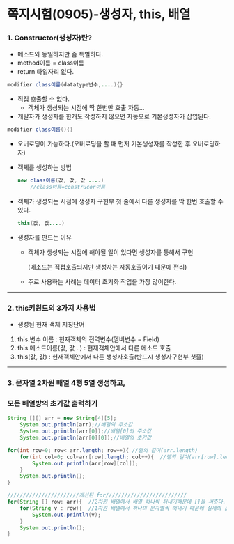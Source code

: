 # 쪽지시험(0905)-생성자, this, 배열

### 1. Constructor(생성자)란?

- 메소드와 동일하지만 좀 특별하다.
- method이름 = class이름
- return 타입자리 없다.

```java
modifier class이름(datatype변수,....){}
```

- 직접 호출할 수 없다.
  - 객체가 생성되는 시점에 딱 한번만 호출 자동...
- 개발자가 생성자를 한개도 작성하지 않으면 자동으로 기본생성자가 삽입된다.

```java
modifier class이름(){}
```

- 오버로딩이 가능하다.(오버로딩을 할 때 먼저 기본생성자를 작성한 후 오버로딩하자)

- 객체를 생성하는 방법

  ```java
  new class이름(값, 값, 값 ....)
      //class이름=construcor이름
  ```

- 객체가 생성되는 시점에 생성자 구현부 첫 줄에서 다른 생성자를 딱 한번 호출할 수 있다.

  ```java
  this(값, 값....)
  ```

- 생성자를 만드는 이유

  - 객체가 생성되는 시점에 해야될 일이 있다면 생성자를 통해서 구현

    (메소드는 직접호출되지만 생성자는 자동호출이기 때문에 편리)

  - 주로 사용하는 사례는 데이터 초기화 작업을 가장 많이한다.

<hr>

### 2. this키원드의 3가지 사용법

- 생성된 현재 객체 지칭단어

1.  this.변수 이름 : 현재객체의 전역변수(멤버변수 = Field)
2.  this.메소드이름(값, 값 ..) : 현재객체안에서 다른 메소드 호출
3.  this(값, 값) : 현재객체안에서 다른 생성자호출(반드시 생성자구현부 첫줄)

<hr>

### 3. 문자열 2차원 배열 4행 5열 생성하고, 

###     모든 배열방의 초기값 출력하기

```java
String [][] arr = new String[4][5];
	System.out.println(arr);//배열의 주소값
	System.out.println(arr[0]);//배열[0]의 주소값
	System.out.println(arr[0][0]);//배열의 초기값

for(int row=0; row< arr.length; row++){ //열의 길이(arr.length)
    for(int col=0; col<arr[row].length; col++){  //행의 길이(arr[row].length)
        System.out.println(arr[row][col]);
    }
    System.out.println();
}

///////////////////////개선된 for//////////////////////////
for(String [] row: arr){  //2차원 배열에서 배열 하나씩 꺼내기때문에 []을 써준다.
    for(String v : row){  //1차원 배열에서 하나의 문자열씩 꺼내기 때문에 실제의 값을 							 꺼내서 배열형태가 아님
        System.out.println(v);        
    }
    System.out.println();
}
```

